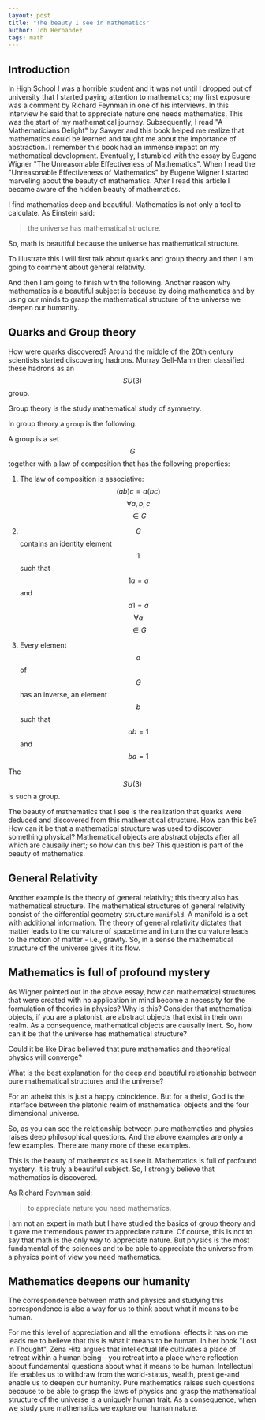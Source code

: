```yaml
---
layout: post
title: "The beauty I see in mathematics"
author: Job Hernandez
tags: math 
---
```


## Introduction

In High School I was a horrible student and it was not until I dropped out of university that I started paying attention to mathematics; my first exposure was a comment by Richard Feynman in one of his interviews. In this interview he said that to appreciate nature one needs mathematics. This was the start of my mathematical journey. Subsequently, I read "A Mathematicians Delight" by Sawyer and this book helped me realize that mathematics could be learned and taught me about the importance of abstraction. I remember this book had an immense impact on my mathematical development. Eventually, I stumbled with the essay by Eugene Wigner "The Unreasomable Effectiveness of Mathematics". When I read the "Unreasonable Effectiveness of Mathematics" by Eugene Wigner I started marveling about the beauty of mathematics. After I read this article I became aware of the hidden beauty of mathematics.

I find mathematics deep and beautiful. Mathematics is not only a tool to calculate. As Einstein said:

> the universe has mathematical structure.

So, math is beautiful because the universe has mathematical structure.

To illustrate this I will first talk  about quarks and group theory and then I am going to comment about general relativity.

And then I am going to finish with the following. Another reason why mathematics is a beautiful subject is because by doing mathematics and by using our minds to grasp the mathematical structure of the universe we deepen our humanity.

## Quarks and Group theory
How were quarks discovered? Around the middle of the 20th century scientists started discovering hadrons. Murray Gell-Mann then classified these hadrons as an $$ SU(3) $$ group.

Group theory is the study mathematical study of symmetry.

In group theory a `group` is the following.

A group is a set $$ G $$ together with a law of composition that has the following properties:

1. The law of composition is associative: $$ (ab)c = a(bc) $$ $$ \forall a, b, c $$ $$ \in G $$

2. $$ G $$ contains an identity element $$ 1 $$ such that $$ 1a = a $$ and $$ a1 = a $$ $$ \forall a $$ $$ \in G $$

3. Every element $$ a $$ of $$ G $$ has an inverse, an element $$ b $$ such that $$ ab=1 $$ and $$ ba=1 $$

The $$ SU(3) $$ is such a group.

The beauty of mathematics that I see is the realization that quarks were deduced and discovered from this mathematical structure. How can this be? How can it be that a mathematical structure was used to discover something physical? Mathematical objects are abstract objects after all which are causally inert; so how can this be? This question is part of the beauty of mathematics.

## General Relativity
Another example is the theory of general relativity; this theory also has mathematical structure. The mathematical structures of general relativity consist of the differential geometry structure `manifold`. A manifold is a set with additional information. The theory of general relativity dictates that matter leads to the curvature of spacetime and in turn the curvature leads to the motion of matter - i.e., gravity. So, in a sense the mathematical structure of the universe gives it its flow.

## Mathematics is full of profound mystery

As Wigner pointed out in the above essay, how can mathematical structures that were created with no application in mind become a necessity for the formulation of theories in physics? Why is this? Consider that mathematical objects, if you are a platonist, are abstract objects that exist in their own realm. As a consequence, mathematical objects are causally inert. So, how can it be that the universe has mathematical structure? 

Could it be like Dirac believed that pure mathematics and theoretical physics will converge?

What is the best explanation for the deep and beautiful relationship between pure mathematical structures and the universe?

For an atheist this is just a happy coincidence. But for a theist, God is the interface between the platonic realm of mathematical objects and the four dimensional universe.

So, as you can see the relationship between pure mathematics and physics raises deep philosophical questions. And the above examples are only a few examples. There are many more of these examples.

This is the beauty of mathematics as I see it. Mathematics is full of profound mystery. It is truly a beautiful subject. So, I strongly believe that mathematics is discovered. 

As Richard Feynman said:

> to appreciate nature you need mathematics.

I am not an expert in math but I have studied the basics of group theory and it gave me tremendous power to appreciate nature. Of course, this is not to say that math is the only way to appreciate nature. But physics is the most fundamental of the sciences and to be able to appreciate the universe from a physics point of view you need mathematics.

## Mathematics deepens our humanity

The correspondence between math and physics and studying this correspondence is also a way for us to think about what it means to be human.

For me this level of appreciation and all the emotional effects it has on me leads me to believe that this is  what it means to be human. In her book "Lost in Thought", Zena Hitz argues that intellectual life cultivates a place of retreat within a human being – you retreat into a place where reflection about fundamental questions about what it means to be human. Intellectual life enables us to withdraw from the world-status, wealth, prestige-and enable us to deepen our humanity. Pure mathematics raises such questions because to be able to grasp the laws of physics and grasp the mathematical structure of the universe is a uniquely human trait. As a consequence, when we study pure mathematics we explore our human nature.


